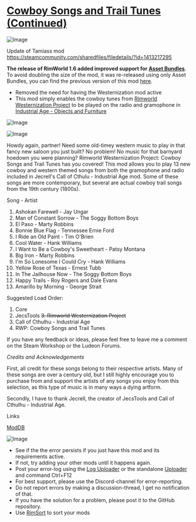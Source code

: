 # [Cowboy Songs and Trail Tunes (Continued)]()

![Image](https://i.imgur.com/buuPQel.png)

Update of Tamiass mod
https://steamcommunity.com/sharedfiles/filedetails/?id=1413217295

**The release of RimWorld 1.6 added improved support for [Asset Bundles](https://github.com/emipa606/AssetBuilder/blob/main/README.md)**.
To avoid doubling the size of the mod, it was re-released using only Asset Bundles, you can find the previous version of this mod [here](https://steamcommunity.com/sharedfiles/filedetails/?id=2397968000).

- Removed the need for having the Westernization mod active
- This mod simply enables the cowboy tunes from [Rimworld Westernization Project](https://steamcommunity.com/sharedfiles/filedetails/?id=2237100861) to be played on the radio and gramophone in [Industrial Age - Objects and Furniture](https://steamcommunity.com/sharedfiles/filedetails/?id=2249289906)

![Image](https://i.imgur.com/pufA0kM.png)
	
![Image](https://i.imgur.com/Z4GOv8H.png)

Howdy again, partner! Need some old-timey western music to play in that fancy new saloon you just built? No problem! No music for that barnyard hoedown you were planning? Rimworld Westernization Project: Cowboy Songs and Trail Tunes has you covered! This mod allows you to play 13 new cowboy and western themed songs from both the gramophone and radio included in Jecrell's Call of Cthulu - Industrial Age mod. Some of these songs are more contemporary, but several are actual cowboy trail songs from the 19th century (1800s).

Song - Artist

1. Ashokan Farewell - Jay Ungar
2. Man of Constant Sorrow - The Soggy Bottom Boys
3. El Paso - Marty Robbins
4. Bonnie Blue Flag - Tennessee Ernie Ford
5. I Ride an Old Paint - Tim O'Brien
6. Cool Water - Hank Williams
7. I Want to Be a Cowboy's Sweetheart - Patsy Montana
8. Big Iron - Marty Robbins
9. I'm So Lonesome I Could Cry - Hank Williams
10. Yellow Rose of Texas - Ernest Tubb
11. In The Jailhouse Now - The Soggy Bottom Boys
12. Happy Trails - Roy Rogers and Dale Evans
13. Amarillo by Morning - George Strait

Suggested Load Order:

1. Core
2. JecsTools
~~3. Rimworld Westernization Project~~
4. Call of Cthulhu - Industrial Age
5. RWP: Cowboy Songs and Trail Tunes

If you have any feedback or ideas, please feel free to leave me a comment on the Steam Workshop or the Ludeon Forums.

*Credits and Acknowledgements*

First, all credit for these songs belong to their respective artists. Many of these songs are over a century old, but I still highly encourage you to purchase from and support the artists of any songs you enjoy from this selection, as this type of music is in many ways a dying artform.

Secondly, I have to thank Jecrell, the creator of JecsTools and Call of Cthulhu - Industrial Age.

Links

[ModDB](https://www.moddb.com/games/rimworld/downloads/rwp-cowboy-songs-and-trail-tunes)

![Image](https://i.imgur.com/PwoNOj4.png)



-  See if the the error persists if you just have this mod and its requirements active.
-  If not, try adding your other mods until it happens again.
-  Post your error-log using the [Log Uploader](https://steamcommunity.com/sharedfiles/filedetails/?id=2873415404) or the standalone [Uploader](https://steamcommunity.com/sharedfiles/filedetails/?id=2873415404) and command Ctrl+F12
-  For best support, please use the Discord-channel for error-reporting.
-  Do not report errors by making a discussion-thread, I get no notification of that.
-  If you have the solution for a problem, please post it to the GitHub repository.
-  Use [RimSort](https://github.com/RimSort/RimSort/releases/latest) to sort your mods



